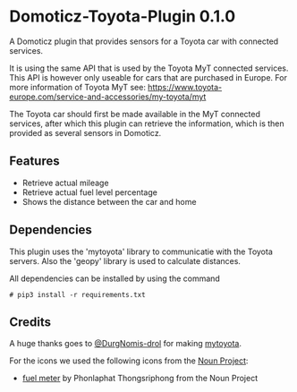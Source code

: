 # Domoticz-Toyota-Plugin 0.1.0
A Domoticz plugin that provides sensors for a Toyota car with connected services.

It is using the same API that is used by the Toyota MyT connected services. This API is however only useable
for cars that are purchased in Europe. For more information of Toyota MyT see: 
https://www.toyota-europe.com/service-and-accessories/my-toyota/myt</a>

The Toyota car should first be made available in the MyT connected services, after which this plugin
can retrieve the information, which is then provided as several sensors in Domoticz.

## Features
* Retrieve actual mileage
* Retrieve actual fuel level percentage
* Shows the distance between the car and home

## Dependencies
This plugin uses the 'mytoyota' library to communicatie with the Toyota
servers. Also the 'geopy' library is used to calculate distances.

All dependencies can be installed by using the command
```text
# pip3 install -r requirements.txt
```

## Credits

A huge thanks goes to [@DurgNomis-drol](https://github.com/DurgNomis-drol/) for making [mytoyota](https://github.com/DurgNomis-drol/mytoyota).

For the icons we used the following icons from the [Noun Project](thenounproject.com):
* [fuel meter](https://thenounproject.com/search/?q=fuel+meter&i=2690780#) by Phonlaphat Thongsriphong from the Noun Project

